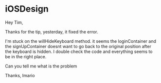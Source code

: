 iOSDesign
=========
Hey Tim,

Thanks for the tip, yesterday, it fixed the error. 

I'm stuck on the willHideKeyboard method. it seems the loginContainer and the signUpContainer doesnt want to go back to the original position after the keyboard is hidden. I double check the code and everything seems to be in the right place.

Can you tell me what is the problem

Thanks,
Imario